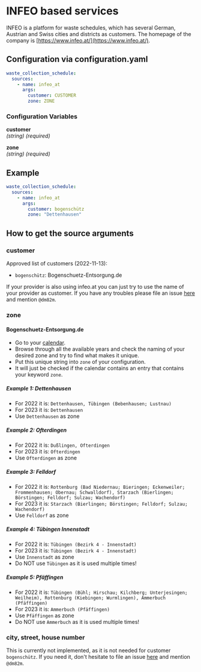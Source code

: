 # INFEO based services

INFEO is a platform for waste schedules, which has several German, Austrian and Swiss cities and districts as customers. The homepage of the company is [https://www.infeo.at/](https://www.infeo.at/).

## Configuration via configuration.yaml

```yaml
waste_collection_schedule:
  sources:
    - name: infeo_at
      args:
        customer: CUSTOMER
        zone: ZONE
```

### Configuration Variables

**customer**  
*(string) (required)*

**zone**  
*(string) (required)*

## Example

```yaml
waste_collection_schedule:
  sources:
    - name: infeo_at
      args:
        customer: bogenschütz
        zone: "Dettenhausen"
```

## How to get the source arguments

### customer

Approved list of customers (2022-11-13):

- `bogenschütz`: Bogenschuetz-Entsorgung.de

If your provider is also using infeo.at you can just try to use the name of your provider as customer. If you have any troubles please file an issue [here](https://github.com/mampfes/hacs_waste_collection_schedule/issues/new) and mention `@dm82m`.

### zone

#### Bogenschuetz-Entsorgung.de

- Go to your [calendar](https://www.bogenschuetz-entsorgung.de/images/wastecal/index-zone.html).
- Browse through all the available years and check the naming of your desired zone and try to find what makes it unique.
- Put this unique string into `zone` of your configuration.
- It will just be checked if the calendar contains an entry that contains your keyword `zone`.

##### Example 1: Dettenhausen

- For 2022 it is: `Dettenhausen, Tübingen (Bebenhausen; Lustnau)`
- For 2023 it is: `Dettenhausen`
- Use `Dettenhausen` as zone

##### Example 2: Ofterdingen

- For 2022 it is: `Dußlingen, Ofterdingen`
- For 2023 it is: `Ofterdingen`
- Use `Ofterdingen` as zone

##### Example 3: Felldorf

- For 2022 it is: `Rottenburg (Bad Niedernau; Bieringen; Eckenweiler; Frommenhausen; Obernau; Schwalldorf), Starzach (Bierlingen; Börstingen; Felldorf; Sulzau; Wachendorf)`
- For 2023 it is: `Starzach (Bierlingen; Börstingen; Felldorf; Sulzau; Wachendorf)`
- Use `Felldorf` as zone

##### Example 4: Tübingen Innenstadt

- For 2022 it is: `Tübingen (Bezirk 4 - Innenstadt)`
- For 2023 it is: `Tübingen (Bezirk 4 - Innenstadt)`
- Use `Innenstadt` as zone
- Do NOT use `Tübingen` as it is used multiple times!

##### Example 5: Pfäffingen

- For 2022 it is: `Tübingen (Bühl; Hirschau; Kilchberg; Unterjesingen; Weilheim), Rottenburg (Kiebingen; Wurmlingen), Ammerbuch (Pfäffingen)`
- For 2023 it is: `Ammerbuch (Pfäffingen)`
- Use `Pfäffingen` as zone
- Do NOT use `Ammerbuch` as it is used multiple times!

### city, street, house number

This is currently not implemented, as it is not needed for customer `bogenschütz`. If you need it, don't hesitate to file an issue [here](https://github.com/mampfes/hacs_waste_collection_schedule/issues/new) and mention `@dm82m`.
